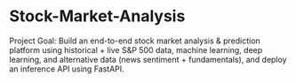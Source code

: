 # Stock-Market-Analysis

Project Goal: Build an end-to-end stock market analysis & prediction platform using historical + live S&P 500 data, machine learning, deep learning, and alternative data (news sentiment + fundamentals), and deploy an inference API using FastAPI.

